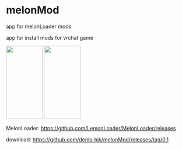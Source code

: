 # melonMod
app for melonLoader mods

app for install mods for vrchat game

<img width="100" height="200" src="https://raw.githubusercontent.com/denis-hik/melonMod/main/_20230326_192555.png">

<img width="100" height="200" src="https://raw.githubusercontent.com/denis-hik/melonMod/main/_20230326_192603.png">


MelonLoader: https://github.com/LemonLoader/MelonLoader/releases

download: https://github.com/denis-hik/melonMod/releases/tag/0.1
